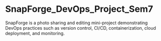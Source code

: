 # SnapForge_DevOps_Project_Sem7
SnapForge is a photo sharing and editing mini-project demonstrating DevOps practices such as version control, CI/CD, containerization, cloud deployment, and monitoring.
